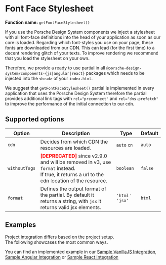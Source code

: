 # Font Face Stylesheet
**Function name:** `getFontFaceStylesheet()`

If you use the Porsche Design System components we inject a stylesheet with all font-face definitions into the head of your application as soon as our core is loaded.
Regarding which font-styles you use on your page, these fonts are downloaded from our CDN. This can lead (for the first time) to a decent rendering glitch of your texts. 
To improve rendering we recommend that you load the stylesheet on your own. 

Therefore, we provide a ready to use partial in all `@porsche-design-system/components-{js|angular|react}` packages which needs to be injected into the `<head>` of your `index.html`.

We suggest that `getFontFaceStylesheet()` partial is implemented in every application that uses the Porsche Design System therefore the partial
provides additional link tags with `rel="preconnect"` and `rel="dns-prefetch"` to improve the performance of the initial connection to our cdn.

## Supported options

| Option        | Description                                                                                                                                                                      | Type                   | Default  |
|---------------|--------------------------------------------------------------------------------------------------------------------------------------------------------------------------------- |------------------------|----------|
| `cdn`         | Decides from which CDN the resources are loaded.                                                                                                                                 | `auto` `cn`            | `auto`   |
| `withoutTags` | <span style='color:red'>**[DEPRECATED]**</span> since v2.9.0 and will be removed in v3, use `format` instead.<br/>If true, it returns a url to the cdn location of the resource. | `boolean`              | `false`  |
| `format`      | Defines the output format of the partial. By default it returns a string, with `jsx` it returns valid jsx elements.                                                               | `'html'` `'jsx'`       | `html`   |

## Examples

Project integration differs based on the project setup.  
The following showcases the most common ways.

<PartialDocs name="getFontFaceStylesheet" :params="params" location="head"></PartialDocs>

You can find an implemented example in our [Sample VanillaJS Integration](https://github.com/porscheui/sample-integration-vanillajs), [Sample Angular Integration](https://github.com/porscheui/sample-integration-angular) or [Sample React Integration](https://github.com/porscheui/sample-integration-react)

<script lang="ts">
import Vue from 'vue';
import Component from 'vue-class-component';

@Component
export default class Code extends Vue {
  public params = [
    {
      value: ""
    },
    {
      value: "{ cdn: 'cn' ",
      comment: 'force using China CDN',
    },
  ];
}
</script>
